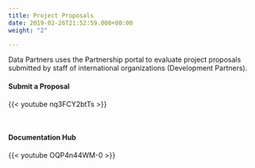 ```yaml
---
title: Project Proposals
date: 2019-02-26T21:52:59.000+00:00
weight: "2"

---
```

Data Partners uses the Partnership portal to evaluate project proposals submitted by staff of international organizations (Development Partners).

#### Submit a Proposal

{{< youtube nq3FCY2btTs >}}

<br>

#### Documentation Hub

{{< youtube OQP4n44WM-0 >}}
